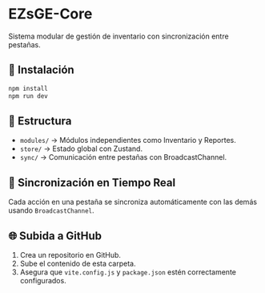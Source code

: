 # EZsGE-Core

Sistema modular de gestión de inventario con sincronización entre pestañas.

## 🚀 Instalación

```bash
npm install
npm run dev
```

## 🧠 Estructura

- `modules/` → Módulos independientes como Inventario y Reportes.
- `store/` → Estado global con Zustand.
- `sync/` → Comunicación entre pestañas con BroadcastChannel.

## 🔄 Sincronización en Tiempo Real

Cada acción en una pestaña se sincroniza automáticamente con las demás usando `BroadcastChannel`.

## 🌐 Subida a GitHub

1. Crea un repositorio en GitHub.
2. Sube el contenido de esta carpeta.
3. Asegura que `vite.config.js` y `package.json` estén correctamente configurados.